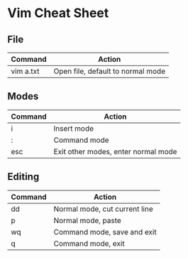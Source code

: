 # Vim Cheat Sheet

## File

| Command   | Action                            |
| --------- | --------------------------------- |
| vim a.txt | Open file, default to normal mode |

## Modes

| Command | Action                              |
| ------- | ----------------------------------- |
| i       | Insert mode                         |
| :       | Command mode                        |
| esc     | Exit other modes, enter normal mode |

## Editing

| Command | Action                        |
| ------- | ----------------------------- |
| dd      | Normal mode, cut current line |
| p       | Normal mode, paste            |
| wq      | Command mode, save and exit   |
| q       | Command mode, exit            |